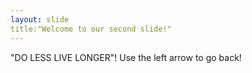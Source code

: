 ```yaml
---
layout: slide
title:"Welcome to our second slide!"
---
```

"DO LESS LIVE LONGER"!
Use the left arrow to go back!
